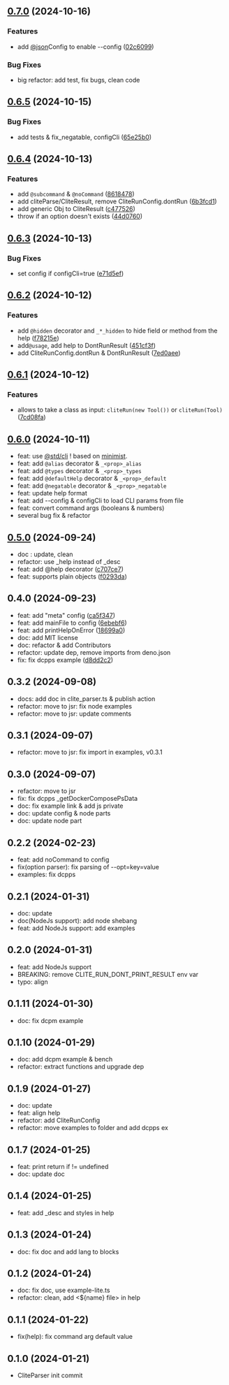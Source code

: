 ## [0.7.0](https://github.com/jersou/clite-parser/compare/0.6.5...0.7.0) (2024-10-16)

### Features

- add [@json](https://github.com/json)Config to enable --config
  ([02c6099](https://github.com/jersou/clite-parser/commit/02c60993299ef7273ee4d12d869e7a514fe19395))

### Bug Fixes

- big refactor: add test, fix bugs, clean code

## [0.6.5](https://github.com/jersou/clite-parser/compare/0.6.4...0.6.5) (2024-10-15)

### Bug Fixes

- add tests & fix_negatable, configCli
  ([65e25b0](https://github.com/jersou/clite-parser/commit/65e25b06c2686f6303f724d4b57e823e2d8de515))

## [0.6.4](https://github.com/jersou/clite-parser/compare/0.6.3...0.6.4) (2024-10-13)

### Features

- add `@subcommand` & `@noCommand`
  ([8618478](https://github.com/jersou/clite-parser/commit/86184780bbcf891520264457e4a2408791ce4634))
- add cliteParse/CliteResult, remove CliteRunConfig.dontRun
  ([6b3fcd1](https://github.com/jersou/clite-parser/commit/6b3fcd1e982273cb54418ee7f89f273ad000df80))
- add generic Obj to CliteResult
  ([c477526](https://github.com/jersou/clite-parser/commit/c477526c366db811abe8970665577ad6854beb46))
- throw if an option doesn't exists
  ([44d0760](https://github.com/jersou/clite-parser/commit/44d0760b7e51683934281021e68e7870bd6000b9))

## [0.6.3](https://github.com/jersou/clite-parser/compare/0.6.2...0.6.3) (2024-10-13)

### Bug Fixes

- set config if configCli=true
  ([e71d5ef](https://github.com/jersou/clite-parser/commit/e71d5ef6fdaeea5207e096b3a5e123584715c255))

## [0.6.2](https://github.com/jersou/clite-parser/compare/0.6.1...0.6.2) (2024-10-12)

### Features

- add `@hidden` decorator and `_*_hidden` to hide field or method from the help
  ([f78215e](https://github.com/jersou/clite-parser/commit/f78215e91bf9a8b919fa5a8845238657709b8077))
- add`@usage`, add help to DontRunResult
  ([451cf3f](https://github.com/jersou/clite-parser/commit/451cf3fe7c72d814b7a33fe9df917a7a31389917))
- add CliteRunConfig.dontRun & DontRunResult
  ([7ed0aee](https://github.com/jersou/clite-parser/commit/7ed0aee9397bc64acd7d1f9396a57c0ca1c219a9))

## [0.6.1](https://github.com/jersou/clite-parser/compare/0.6.0...0.6.1) (2024-10-12)

### Features

- allows to take a class as input: `cliteRun(new Tool())` or `cliteRun(Tool)`
  ([7cd08fa](https://github.com/jersou/clite-parser/commit/7cd08fa7b6e0f0024e93009ed8f2b1265550e149))

## [0.6.0](https://github.com/jersou/clite-parser/compare/0.5.0...0.6.0) (2024-10-11)

- feat: use [@std/cli](https://jsr.io/@std/cli/doc/parse-args) ! based on
  [minimist](https://github.com/minimistjs/minimist).
- feat: add `@alias` decorator & `_<prop>_alias`
- feat: add `@types` decorator & `_<prop>_types`
- feat: add `@defaultHelp` decorator & `_<prop>_default`
- feat: add `@negatable` decorator & `_<prop>_negatable`
- feat: update help format
- feat: add --config & configCli to load CLI params from file
- feat: convert command args (booleans & numbers)
- several bug fix & refactor

## [0.5.0](https://github.com/jersou/clite-parser/compare/0.4.0...0.5.0) (2024-09-24)

- doc : update, clean
- refactor: use _help instead of _desc
- feat: add @help decorator
  ([c707ce7](https://github.com/jersou/clite-parser/commit/c707ce75efee6649d36a925787b4536c2ccf9d8a))
- feat: supports plain objects
  ([f0293da](https://github.com/jersou/clite-parser/commit/f0293dac2f0f889d0279885c64bfdc09ea242a67))

## 0.4.0 (2024-09-23)

- feat: add "meta" config
  ([ca5f347](https://github.com/jersou/clite-parser/commit/ca5f347c10f444f4a2b961c0633183af36e3ed65))
- feat: add mainFile to config
  ([6ebebf6](https://github.com/jersou/clite-parser/commit/6ebebf6ebd4799aef4217cd83140a500bf470a54))
- feat: add printHelpOnError
  ([18699a0](https://github.com/jersou/clite-parser/commit/18699a043b993b07f52dd2e11f86b91dd23fbec8))
- doc: add MIT license
- doc: refactor & add Contributors
- refactor: update dep, remove imports from deno.json
- fix: fix dcpps example
  ([d8dd2c2](https://github.com/jersou/clite-parser/commit/d8dd2c2ecb339b211e898831f77aeba2be5c09bd))

## 0.3.2 (2024-09-08)

- docs: add doc in clite_parser.ts & publish action
- refactor: move to jsr: fix node examples
- refactor: move to jsr: update comments

## 0.3.1 (2024-09-07)

- refactor: move to jsr: fix import in examples, v0.3.1

## 0.3.0 (2024-09-07)

- refactor: move to jsr
- fix: fix dcpps _getDockerComposePsData
- doc: fix example link & add js private
- doc: update config & node parts
- doc: update node part

## 0.2.2 (2024-02-23)

- feat: add noCommand to config
- fix(option parser): fix parsing of --opt=key=value
- examples: fix dcpps

## 0.2.1 (2024-01-31)

- doc: update
- doc(NodeJs support): add node shebang
- feat: add NodeJs support: add examples

## 0.2.0 (2024-01-31)

- feat: add NodeJs support
- BREAKING: remove CLITE_RUN_DONT_PRINT_RESULT env var
- typo: align

## 0.1.11 (2024-01-30)

- doc: fix dcpm example

## 0.1.10 (2024-01-29)

- doc: add dcpm example & bench
- refactor: extract functions and upgrade dep

## 0.1.9 (2024-01-27)

- doc: update
- feat: align help
- refactor: add CliteRunConfig
- refactor: move examples to folder and add dcpps ex

## 0.1.7 (2024-01-25)

- feat: print return if != undefined
- doc: update doc

## 0.1.4 (2024-01-25)

- feat: add _desc and styles in help

## 0.1.3 (2024-01-24)

- doc: fix doc and add lang to blocks

## 0.1.2 (2024-01-24)

- doc: fix doc, use example-lite.ts
- refactor: clean, add <${name} file> in help

## 0.1.1 (2024-01-22)

- fix(help): fix command arg default value

## 0.1.0 (2024-01-21)

- CliteParser init commit
